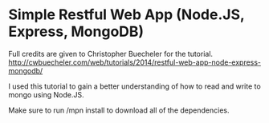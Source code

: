 Simple Restful Web App (Node.JS, Express, MongoDB)
=========

Full credits are given to Christopher Buecheler for the tutorial.
http://cwbuecheler.com/web/tutorials/2014/restful-web-app-node-express-mongodb/

I used this tutorial to gain a better understanding of how to read and write to mongo using Node.JS.

Make sure to run /mpn install to download all of the dependencies.

